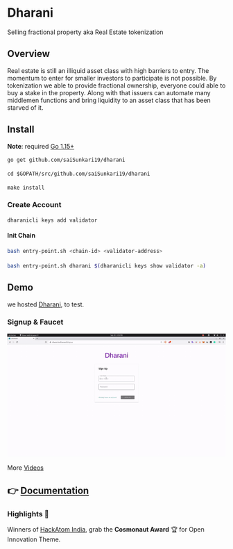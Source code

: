 # Dharani

Selling fractional property aka Real Estate tokenization

## Overview

Real estate is still an illiquid asset class with high barriers to entry. The momentum to enter for smaller investors to participate is not possible. By tokenization we able to provide fractional ownership, everyone could able to buy a stake in the property. Along with that issuers can automate many middlemen functions and bring liquidity to an asset class that has been starved of it.

## Install

**Note**: required [Go 1.15+](https://golang.org/dl/)

```text
go get github.com/saiSunkari19/dharani

cd $GOPATH/src/github.com/saiSunkari19/dharani

make install
```

### Create Account

```text
dharanicli keys add validator
```

#### Init Chain

```bash
bash entry-point.sh <chain-id> <validator-address>

bash entry-point.sh dharani $(dharanicli keys show validator -a)
```

## Demo

we hosted [Dharani](https://dharani.multiverse.tk/), to test.

### Signup & Faucet

![](.gitbook/assets/1SignupAndFaucet.gif)

More [Videos](docs/assets/1.-assets.md)

##   👉  [Documentation](https://docs.dharani.multiverse.tk) 

### Highlights 🌠 

Winners of [HackAtom India](https://www.hackerearth.com/challenges/hackathon/hackatom-india), grab the  **Cosmonaut Award** 🏆 for Open Innovation Theme. 




